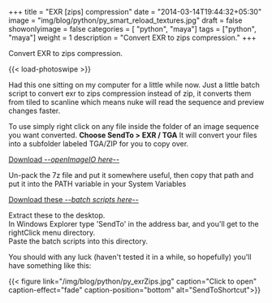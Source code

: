 +++
title = "EXR [zips] compression"
date = "2014-03-14T19:44:32+05:30"
image = "img/blog/python/py_smart_reload_textures.jpg"
draft = false
showonlyimage = false
categories = [ "python", "maya"]
tags = ["python", "maya"]
weight = 1
description = "Convert EXR to zips compression."
+++

Convert EXR to zips compression.
<!--more-->
{{< load-photoswipe >}}


Had this one sitting on my computer for a little while now. Just a little batch script to convert exr to zips compression instead of zip, it converts them from tiled to scanline which means nuke will read the sequence and preview changes faster.

To use simply right click on any file inside the folder of an image sequence you want converted.
**Choose SendTo > EXR / TGA**
It will convert your files into a subfolder labeled TGA/ZIP for you to copy over.

[Download --*openImageIO here*--](/downloads/exr_OpenImageIO.7z)  

Un-pack the 7z file and put it somewhere useful, then copy that path and put it into the PATH variable in your System Variables

[Download these --*batch scripts here*--](/downloads/exr_batchscripts.7z)  

Extract these to the desktop.  
In Windows Explorer type 'SendTo' in the address bar, and you'll get to the rightClick menu directory.  
Paste the batch scripts into this directory.

You should with any luck (haven't tested it in a while, so hopefully) you'll have something like this:

{{< figure link="/img/blog/python/py_exrZips.jpg" caption="Click to open" caption-effect="fade" caption-position="bottom" alt="SendToShortcut">}}